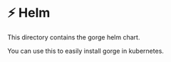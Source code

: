 # ⚡ Helm

This directory contains the gorge helm chart.

You can use this to easily install gorge in kubernetes.
